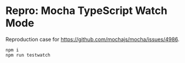 # Repro: Mocha TypeScript Watch Mode

Reproduction case for https://github.com/mochajs/mocha/issues/4986.

```shell
npm i
npm run testwatch
```
